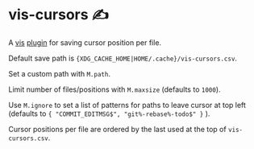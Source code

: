 # vis-cursors ✍️

A [vis](https://github.com/martanne/vis) [plugin](https://github.com/martanne/vis/wiki/Plugins) for saving cursor position per file.

Default save path is `{XDG_CACHE_HOME|HOME/.cache}/vis-cursors.csv`.

Set a custom path with `M.path`.

Limit number of files/positions with `M.maxsize` (defaults to `1000`).

Use `M.ignore` to set a list of patterns for paths to leave cursor at top left (defaults to `{ "COMMIT_EDITMSG$", "git%-rebase%-todo$" }` ).

Cursor positions per file are ordered by the last used at the top of `vis-cursors.csv`.
